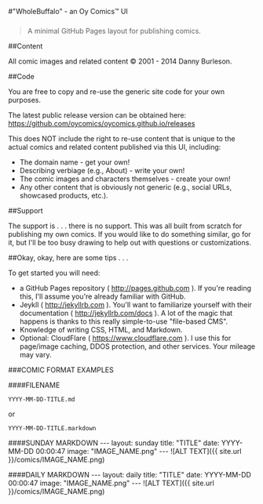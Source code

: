 #"WholeBuffalo" - an Oy Comics&trade; UI
###

> A minimal GitHub Pages layout for publishing comics.

##Content

All comic images and related content &copy; 2001 - 2014 Danny Burleson.

##Code

You are free to copy and re-use the generic site code for your own purposes.

The latest public release version can be obtained here: https://github.com/oycomics/oycomics.github.io/releases

This does NOT include the right to re-use content that is unique to the actual comics and related content published via this UI, including:

* The domain name - get your own!
* Describing verbiage (e.g., About) - write your own!
* The comic images and characters themselves - create your own!
* Any other content that is obviously not generic (e.g., social URLs, showcased products, etc.).

##Support

The support is . . . there is no support. This was all built from scratch for publishing my own comics. If you would like to do something similar, go for it, but I'll be too busy drawing to help out with questions or customizations.

##Okay, okay, here are some tips . . .

To get started you will need:

* a GitHub Pages repository ( http://pages.github.com ). If you're reading this, I'll assume you're already familiar with GitHub.
* Jeykll ( http://jekyllrb.com ). You'll want to familiarize yourself with their documentation ( http://jekyllrb.com/docs ). A lot of the magic that happens is thanks to this really simple-to-use "file-based CMS".
* Knowledge of writing CSS, HTML, and Markdown.
* Optional: CloudFlare ( https://www.cloudflare.com ). I use this for page/image caching, DDOS protection, and other services. Your mileage may vary.

###COMIC FORMAT EXAMPLES 

####FILENAME

	YYYY-MM-DD-TITLE.md
or

	YYYY-MM-DD-TITLE.markdown

####SUNDAY MARKDOWN
	---
	layout: sunday
	title: "TITLE"
	date: YYYY-MM-DD 00:00:47
	image: "IMAGE_NAME.png"
	---
	![ALT TEXT]({{ site.url }}/comics/IMAGE_NAME.png)

####DAILY MARKDOWN
	---
	layout: daily
	title: "TITLE"
	date: YYYY-MM-DD 00:00:47
	image: "IMAGE_NAME.png"
	---
	![ALT TEXT]({{ site.url }}/comics/IMAGE_NAME.png)
